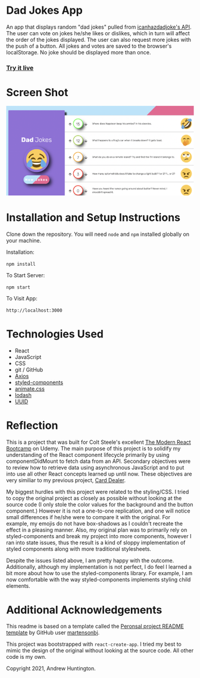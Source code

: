 # Dad Jokes App

An app that displays random "dad jokes" pulled from [icanhazdadjoke's API](https://icanhazdadjoke.com/). The user can vote on jokes he/she likes or dislikes, which in turn will affect the order of the jokes displayed. The user can also request more jokes with the push of a button. All jokes and votes are saved to the browser's localStorage. No joke should be displayed more than once.

### [Try it live](https://andrewhuntington.github.io/dad-jokes-app/)

# Screen Shot

![Screenshot of Todo App](/other/ss.png "Dad Jokes App")

# Installation and Setup Instructions

Clone down the repository. You will need `node` and `npm` installed globally on your machine.

Installation:

`npm install`

To Start Server:

`npm start`

To Visit App:

`http://localhost:3000`

# Technologies Used

- React
- JavaScript
- CSS
- git / GitHub
- [Axios](https://www.axios.com)
- [styled-components](https://styled-components.com)
- [animate.css](https://animate.style/)
- [lodash](https://lodash.com)
- [UUID](https://npmjs.com/package/uuid)

# Reflection

This is a project that was built for Colt Steele's excellent [The Modern React Bootcamp](https://www.udemy.com/course/modern-react-bootcamp) on Udemy. The main purpose of this project is to solidify my understanding of the React component lifecycle primarily by using componentDidMount to fetch data from an API. Secondary objectives were to review how to retrieve data using asynchronous JavaScript and to put into use all other React concepts learned up until now. These objectives are very similiar to my previous project, [Card Dealer](https://andrewhuntington.github.io/react-cards-api-project/).

My biggest hurdles with this project were related to the styling/CSS. I tried to copy the original project as closely as possible without looking at the source code (I only stole the color values for the background and the button component.) However it is not a one-to-one replication, and one will notice small differences if he/she were to compare it with the original. For example, my emojis do not have box-shadows as I couldn't recreate the effect in a pleasing manner. Also, my original plan was to primarily rely on styled-components and break my project into more components, however I ran into state issues, thus the result is a kind of sloppy implementation of styled components along with more traditional stylesheets.

Despite the issues listed above, I am pretty happy with the outcome. Additionally, although my implementation is not perfect, I do feel I learned a bit more about how to use the styled-components library. For example, I am now comfortable with the way styled-components implements styling child elements.

# Additional Acknowledgements

This readme is based on a template called the [Peronsal project README template](https://gist.github.com/martensonbj/6bf2ec2ed55f5be723415ea73c4557c4) by GitHub user [martensonbj](https://gist.github.com/martensonbj).

This project was bootstrapped with `react-create-app`. I tried my best to mimic the design of the original without looking at the source code. All other code is my own.

Copyright 2021, Andrew Huntington.
